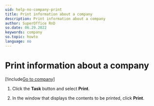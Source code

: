 ```yaml
---
uid: help-no-company-print
title: Print information about a company
description: Print information about a company
author: SuperOffice RnD
so.date: 06.29.2022
keywords: company
so.topic: howto
language: no
---
```


# Print information about a company

[!include[Go to company](../../learn/includes/goto-company.md)]

1. Click the **Task** button and select **Print**.

1. In the window that displays the contents to be printed, click **Print**.

